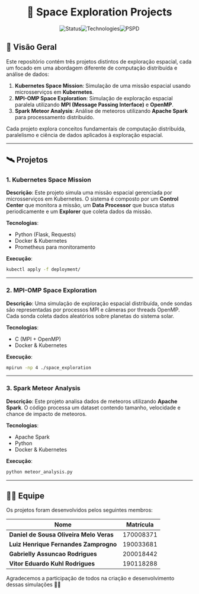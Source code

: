 <h1 align="center">🚀 Space Exploration Projects</h1>
<p align="center">
  <img src="https://img.shields.io/badge/Status-Completed-brightgreen" alt="Status" /><img src="https://img.shields.io/badge/Technologies-Kubernetes%20%7C%20MPI%20%7C%20OMP%20%7C%20Spark-blue" alt="Technologies" /><img src="https://img.shields.io/badge/Disciplina-PSPD-lightgreen" alt="PSPD" />
</p>

## 🌌 Visão Geral

Este repositório contém três projetos distintos de exploração espacial, cada um focado em uma abordagem diferente de computação distribuída e análise de dados:

1. **Kubernetes Space Mission**: Simulação de uma missão espacial usando microsserviços em **Kubernetes**.
2. **MPI-OMP Space Exploration**: Simulação de exploração espacial paralela utilizando **MPI (Message Passing Interface)** e **OpenMP**.
3. **Spark Meteor Analysis**: Análise de meteoros utilizando **Apache Spark** para processamento distribuído.

Cada projeto explora conceitos fundamentais de computação distribuída, paralelismo e ciência de dados aplicados à exploração espacial.

---

## 🛰️ Projetos

### 1. Kubernetes Space Mission

**Descrição**: Este projeto simula uma missão espacial gerenciada por microsserviços em Kubernetes. O sistema é composto por um **Control Center** que monitora a missão, um **Data Processor** que busca status periodicamente e um **Explorer** que coleta dados da missão.

**Tecnologias**:

- Python (Flask, Requests)
- Docker & Kubernetes
- Prometheus para monitoramento

**Execução**:

```sh
kubectl apply -f deployment/
```

---

### 2. MPI-OMP Space Exploration

**Descrição**: Uma simulação de exploração espacial distribuída, onde sondas são representadas por processos MPI e câmeras por threads OpenMP. Cada sonda coleta dados aleatórios sobre planetas do sistema solar.

**Tecnologias**:

- C (MPI + OpenMP)
- Docker & Kubernetes

**Execução**:

```sh
mpirun -np 4 ./space_exploration
```

---

### 3. Spark Meteor Analysis

**Descrição**: Este projeto analisa dados de meteoros utilizando **Apache Spark**. O código processa um dataset contendo tamanho, velocidade e chance de impacto de meteoros.

**Tecnologias**:

- Apache Spark
- Python
- Docker & Kubernetes

**Execução**:

```sh
python meteor_analysis.py
```

---

## 👨‍🚀 Equipe

Os projetos foram desenvolvidos pelos seguintes membros:

| Nome                                    | Matrícula |
| --------------------------------------- | --------- |
| **Daniel de Sousa Oliveira Melo Veras** | 170008371 |
| **Luiz Henrique Fernandes Zamprogno**   | 190033681 |
| **Gabrielly Assuncao Rodrigues**        | 200018442 |
| **Vitor Eduardo Kuhl Rodrigues**        | 190118288 |

Agradecemos a participação de todos na criação e desenvolvimento dessas simulações 🚀✨
